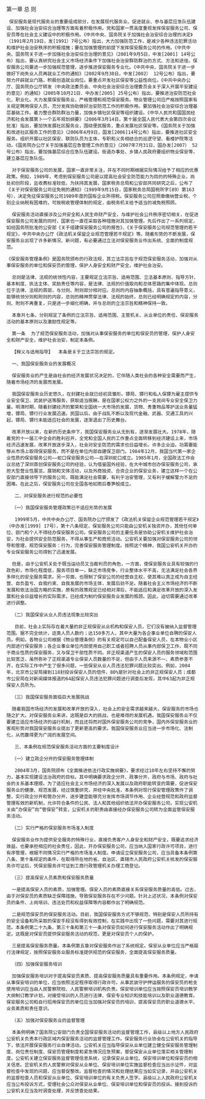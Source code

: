 第一章  总    则 

     保安服务是现代服务业的重要组成部分，在发展现代服务业、促进就业、参与基层应急队伍建设、加强社会治安综合治理等方面有着积极作用。党和国家一贯高度重视发挥保安服务公司、保安员等在社会主义建设中的积极作用。《中共中央、国务院关于加强社会治安综合治理的决定》（1991年2月19日，发[1991）7号公布）指出，大力加强防范工作，是减少各种违法犯罪活动和维护社会治安秩序的积极措施；要在加强管理的前提下发挥保安服务公司的作用。《中共中央、国务院关于进一步加强社会治安综合治理的意见》（2001年9月5日，中发[2001] 14号公布）指出，要认真研究社会主义市场经济条件下加强社会治安群防群治的方式、方法和途径。保安服务公司要进一步加强规范管理，逐步推进保安服务专业化。《中共中央、国务院关于进一步做好下岗失业人员再就业工作的通知》（2002年9月30日，中发[2002） 12号公布）指出，要努力开辟就业门路，积极创造就业岗位。要重点开发社区保安等公益性岗位。《中共中央办公厅、国务院办公厅转发（中央政法委员会、中央社会治安综合治理委员会关于深入开展平安建设的意见）的通知》（2005年10月21日．中办发[2005] 25号公布）指出，要推进治安防范社会化、职业化。大力发展保安服务业，严格管理和规范保安服务。物业管理公司应严格按照国家有关规定聘用保安人员，充分发挥协助做好治安防范工作的积极作用。要加强社会治安综合治理基层基础工作。着力整合群防群治力量，加强乡镇社区保安等组织建设。《中华人民共和国国民经济和社会发展第卜一个五年规划纲要》（2006年3月14日，第十届全国人民代表大会第四次会议批准）指出，要加快发展社区服务业，围绕便民服务，重点发展社区保安等。《国务院关于加强和改进社区服务工作的意见》（2006年4月9日，国发[2006]14号公布）指出，要推进社区安全服务。组织开展以社区保安、联防队员为主体，专职和义务相结合的巡逻守望、看楼护院等活动。《国务院办公厅关于加强基层应急管理工作的意见》（2007年7月31日，国办发[2007） 52号公布）指出，要加强基层综合应急队伍建设。街道办事处、乡镇人民政府要组织物业保安等，建立基层应急队伍。 

      对于保安服务公司的发展，国家一直非常关注，并在不同时期根据实际情况给予了相应的优惠政策。例如，1989年，考虑到保安服务公司是以提高社会安全防范能力为目的的特殊企业，尚处初创阶段，且收费标准较低，为扶持其发展，国家税务总局和公安部共同研究之后，公布了《关于对保安服务公司征免税的通知》（1989年9月15日，国家税务总局国税所字[89）第163号），决定免征保安服务公司1989年度的国有企业所得税。保安服务公司应照章缴纳营业税，个别企业纳税有困难的，可按税收管理体制的规定，由税务机关给予适当的减免税照顾。 

      保安服务活动直接涉及公共安全和人民生命财产安全，与维护社会公共秩序密切相关，在促进保安服务公司发展的同时，国家也一直茌采取各种措施对其加强管理。先后作出了一系列规定，如经国务院批准的公安部《关于组建保安服务公司的报告》、《关于保安服务公司规范管理的若干规定》，中共中央办公厅《政法机关保留企业规范管理若干规定》等。随着形势的不断发展，保安服务业出现了许多新情况、新问题，有必要通过立法对保安服务业作出系统、全面的制度规范。

    《保安服务管理条例》是国务院颁布的行政法规，其立法宗旨在于规范保安服务活动，加强对从事保安服务的单位和保安员的管理，保护人身安全和财产安全，维护社会治安。 
   
      总则是法律、法规的统领性内容，主要规定立法宗旨、适用范围、立法基本原则、指导方针、基本制度、执法主体、奖励责任等内容，是法律、法规的价值取向和总体思路的集中体现。总则位于法律、法规的首部，与分则、附则部分相对应。总则的内容抽象概括，具有普遍指导意义，能够统领分则和附则的内容，总则的精神贯穿法律、法规的始终，总则已经明确规定的内容，分则、附则不再重复，只是进一步细化明确，并与总则的立法宗旨和精神保持一致。

      本章共七条，分别规定了条例的立法宗旨、适用范围、主管机关、从业单位的责任、保安服务活动的基本原则以及激励性规定等。 

      第一条  为了规范保安服务活动，加强对从事保安服务的单位和保安员的管理，保护人身安全和财产安全，维护社会治安，制定本条例。

      【释义与适用指导】  本条是关于立法宗旨的规定。

      一、我国保安服务业的发展概况 

      保安服务业的产生是由社会的经济发展状况决定的，它伴随人类社会的各种安全需要而产生，随着市场经济的发展而发展。 

      我国保安服务业历史悠久，在封建社会就已经初具雏形。镖局、镖行和私人保镖为雇主提供专业安全保卫、武装护送等服务，获取适当报酬，是在国家公权力之外的一支民间专业安全保卫力量。明清时期，随着封建经济的繁荣和全国统一大市场的发展，货物、贵重物品等护送业务量猛增，镖局、镖行行业发展迅速。民国以后，由于战乱不断以及现代金融、武器、交通工具的兴起，镖局、镖行未能适应社会的发展，逐渐退出了历史舞台。 

      改革开放以来，在新的历史条仲下，我国保安服务业从无到有，逐渐发展壮大。1978年，随着党的十一届三中全会的胜利召开，全党和全国人民的工作重点全面转移到经济建设上来，市场经济迅速发展，改革开放逐步深入，社会对安全防范的需求也日益增长。许多企业迫。功需要能够从市场上取得保安服务，而不是在单位内部自建保卫部门。1984年12月，我国当代第一家企业性质的保安服务公司——蛇口保安服务公司——在深圳蛇口成立。1985年1月，全国政法工作会议总结了深圳首创保安服务公司的经验，认为借鉴国外经验，在大中城市创办保安服务公司，承担大型营业性展览、展销和文体活动，以及外商独资、合资企业的保安业务，建立这样一个在公安部门直接领导下的服务公司，既能满足社会需要，有利于治安管理，又有利于缓解警力不足的困难。在此之后，保安服务公司在全国各地如雨后春笋般成立。 

       二、对保安服务进行规范的必要性 

      （一）我国保安服务管理政策已不适应形势的发展 

       1999年5月，中共中央办公厅、国务院办公厅颁发了《政法机关保留企业规范管理若干规定》（中办发[1999] 17号），第十八条规定，保安服务公司只能由公安机关独资开办，其他任何单位、部门和个人不得经办保安服务公司。保安服务公司的主要任务是协助公安机关维护社会治安，为社会提供安全防范服务，不得从事生产和商贸活动。公安机关要加强对保安服务公司的领导和管理，规范保安服务：行为，完善保安服务管理制度。按照这个精神，我国公安机关开办的专业保安服务公司得到了迅速发展。 

      但是，由于公安机关处于既当运动员又当裁判员的角色，一方面，使保安服务业具有较强的行政色彩，市场化程度低，服务项目单一，缺乏市场竞争，行业整体水平不高，无法满足社会各界多样化的安全服务需求。另一穷面，也限制了保安公司的经营自主权，使其难以真正成为自主经营、自负盈亏、自我约束、自我发展的市场主体，发展后劲不足。随着社会主义市场经济的不断发展和依法治国方略的实施，原有的政策规定已经相对滞后，不能适应和满足改革开放的深入发展和社会日益增长的实际需求，已经成为制约保安服务业发展的瓶颈。因此，迫切需要通过改革进行调整。

      （二）我国保安从业人员违法现象比较突出 

       目前，社会上实际存在着大量的非正规保安从业机构和保安人员，它们没有被纳入监督管理范围。据不完全统计，这类人员人数约；达150多万人，其中大量为各企事业单位自聘的保安人员。例如，各物业公司根据《物业管理条侧》的有关规定可以自己配备保安人员，在本物业小区内部进行保安服务；各企业事业单位内部使用自己职工或者招聘人员从事内部保卫工作，既不同于商业性质的保安服务，又与保卫干部性质不同。非正规渠道产生的保安人员的服务领域和范围比较宽泛，虽然弥补了正规渠道专业保安人员数量的不足，但由于人员来源不一、素质参差不齐，在实际工作中产生了很多问题，一些保安从业人员违法犯罪问题比较突出。例如，2004年，北京市公安局接到118封投诉保安人员的倍件，80%是针对社会上的非正规保安人员；成都市公安局在对新闻媒体报道的64起保安人员违法犯罪问题进行调查后发现，其中63起为非正规保安人员所为。 

      （三）我国保安服务面临巨大发展挑战

      随着我国市场经济的发展和改革开放的深入，社会上的安全需求越来越大，保安服务的市场也随之扩大。对保安服务业来讲，这既是巨大的挑战，也是难得的发展机遇。我国保安服务业不仅要建立适应市场经济的运行机制，而且还将而对国外保安服务公司的竞争，国内外保安服务业的客观形势对我国保安服务业提出了更新更高的要求。我国保安服务业应当进一步市场化、法制化，从而赢得更为广阔的发展空间。

       三、本条例在规范保安服务活动方面的主要制度设计 

      （一）建立政企分开的保安服务管理体制 

       2004年3月，国务院颁布《全面推进依法行政实施纲要》，要求经过10年左右坚持不懈的努力，基本实现建设法治政府的目标。其中明确要求政企分开、政事分开，政府与市场、政府与社会的关系基本理顺。为了适应社会主义市场经济的深入发展以及政府职能转变的需要，促进保安服务业的健康、规范发展，经过慎重研究，并经中央批准，本条例对现行保安管理政策作了调整，实行政企分开和管办分开，逐步建壶能够充分发挥市场调节作用、企业经营规范和政府监督管理有效的新机制，允许符合条件的公民、法人和其他组织依法开办保安服务公司，实现公安机关由“办保安”向“管保安”转变，公安机关的职责由直接经办保安服务公司转为全面监管保安服务活动。

      （二）实行严格的保安服务市场准入制度 

      保安服务业作为提供安全服务的特殊行业，直接负责客户人身安全和财产安全，既要追求经济效益，也要承担相应的社会责任，因此，开办保安服务公司，应当纳入国家行政许可项目，进行有序管理，根据不同情况实行严格的市场准人制度。申请设立保安服务公司，应当具备本条例第八条、第十条规定的条件，在取得所在地的省、自治区、直辖市人民政府公安机关核发的保安服务许可证后，凭保安服务许可证到工商行政管理机关办理工商登记。

      （三）提高保安人员素质和保安服务质量

      一是提高保安人员的素质，加强管理。保安人员的素质直接关系保安服务质量的高低。过去，由于对保安员的素质缺乏保障措施，导致保安服务存在不少问题。针对上述状况，本条例对保安员的条件、上岗培训、违法处罚和权益保障等内容都作出了明确规范。 

      二是规范保安员的保安服务活动。目前，我国保安服务方式不够规范，特别是保安人员所持有的安全设备和所采取的保安手段没有得到有效控制，在实践中出现了一些问题，需要对其进行规范。本条例第二十九条、第三十条和第三十一条对保安员如何进行保安服务活动作出了明确规定。这既是对保安员提供保安服务活动的规范，更是对保安员个人的保护。 

      三是提高保安服务质量。本条例第五章对保安服务作出了系统规定。保安从业单位应当严格屣行法律规定，按照保安服务业服务标准提供规范的保安服务，全面提高保安服务质量。

      （四）加强保安服务培训 

      加强保安服务培训对于提高保安员素质、提高保安服务质量具有重要作用。本条例规定，申请从事保安培训的单位，应当依照法定程序取得行政许可。从事武装守护押运服务的保安员的枪支使用培训应当由人民警察院校、人民警察培训机构负责。保安培训单位应当按照保安员培训教学大纲制订教学计划，对接受培训的人员进行法律、保安专业知识和技能培训以及职业道德教育。保安服务公司和自行招用保安员的单位应当加强对保安员的培训，提高保安员的职业道德水平、业务素质和责任意识。 

      （五）加强对保安服务业的监督管理

      本条例明确了国务院公安部门负责全国保安服务活动的监督管理工作，县级以上地方人民政府公安机关负责本行政区域内保安服务活动的监督管理工作。保安服务行业协会在公安机关的指导下，依法开展保安服务行业自律活动。公安机关应当指导保安从业单位建立健全保安服务管理制度、岗位责任制度、保安员管理制度和紧急情况应急预案，督促保安从业单位落实相关管理制度。公安机关建立保安服务监督管理信息系统，记录保安从业单位、保安培训单位和保安员的相关信息。岔安机关的人民警察对保安从业单位、保安培训单位实施监督检查应当出示证件，对监督检查中发现的问题，应当督促整改。监督检查的情况和处理结果应当如实记录，并由公安机关的监督检查人员和保安从业单位、保安培训单位的有关负责人签字。县级以上人民政府公安机关应当公布投诉方式，受理社会公众对保安从业单位、保安培训单位和保安员的投诉。接到投诉的公安机关应当及时调查处理，并反馈查处结果。 